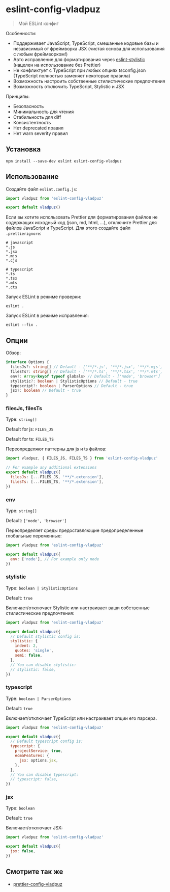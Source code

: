 # eslint-config-vladpuz

> Мой ESLint конфиг

Особенности:

- Поддерживает JavaScript, TypeScript, смешанные кодовые базы и независимый от
  фреймворка JSX (чистая основа для использования с любым фреймворком!)
- Авто исправление для форматирования через
  [eslint-stylistic](https://github.com/eslint-stylistic/eslint-stylistic)
  (нацелен на использование без Prettier)
- Не конфликтует с TypeScript при любых опциях tsconfig.json (TypeScript
  полностью заменяет некоторые правила)
- Возможность настроить собственные стилистические предпочтения
- Возможность отключить TypeScript, Stylistic и JSX

Принципы:

- Безопасность
- Минимальность для чтения
- Стабильность для diff
- Консистентность
- Нет deprecated правил
- Нет warn severity правил

## Установка

```shell
npm install --save-dev eslint eslint-config-vladpuz
```

## Использование

Создайте файл `eslint.config.js`:

```javascript
import vladpuz from 'eslint-config-vladpuz'

export default vladpuz()
```

Если вы хотите использовать Prettier для форматирования файлов не содержащих
исходный код (json, md, html, ...), отключите Prettier для файлов JavaScript и
TypeScript. Для этого создайте файл `.prettierignore`:

```ignore
# javascript
*.js
*.jsx
*.mjs
*.cjs

# typescript
*.ts
*.tsx
*.mts
*.cts
```

Запуск ESLint в режиме проверки:

```shell
eslint .
```

Запуск ESLint в режиме исправления:

```shell
eslint --fix .
```

## Опции

Обзор:

```typescript
interface Options {
  filesJs?: string[] // Default - ['**/*.js', '**/*.jsx', '**/*.mjs', '**/*.cjs']
  filesTs?: string[] // Default - ['**/*.ts', '**/*.tsx', '**/*.mts', '**/*.cts']
  env?: Array<keyof typeof globals> // Default - ['node', 'browser']
  stylistic?: boolean | StylisticOptions // Default - true
  typescript?: boolean | ParserOptions // Default - true
  jsx?: boolean // Default - true
}
```

### filesJs, filesTs

Type: `string[]`

Default for js: `FILES_JS`

Default for ts: `FILES_TS`

Переопределяют паттерны для js и ts файлов:

```javascript
import vladpuz, { FILES_JS, FILES_TS } from 'eslint-config-vladpuz'

// For example any additional extensions
export default vladpuz({
  filesJs: [...FILES_JS, '**/*.extension'],
  filesTs: [...FILES_TS, '**/*.extension'],
})
```

### env

Type: `string[]`

Default: `['node', 'browser']`

Переопределяет среды предоставляющие предопределенные глобальные переменные:

```javascript
import vladpuz from 'eslint-config-vladpuz'

export default vladpuz({
  env: ['node'], // For example only node
})
```

### stylistic

Type: `boolean | StylisticOptions`

Default: `true`

Включает/отключает Stylistic или настраивает ваши собственные стилистические
предпочтения:

```javascript
import vladpuz from 'eslint-config-vladpuz'

export default vladpuz({
  // Default stylistic config is:
  stylistic: {
    indent: 2,
    quotes: 'single',
    semi: false,
  },
  // You can disable stylistic:
  // stylistic: false,
})
```

### typescript

Type: `boolean | ParserOptions`

Default: `true`

Включает/отключает TypeScript или настраивает опции его парсера.

```javascript
import vladpuz from 'eslint-config-vladpuz'

export default vladpuz({
  // Default typescript config is:
  typescript: {
    projectService: true,
    ecmaFeatures: {
      jsx: options.jsx,
    },
  },
  // You can disable typescript:
  // typescript: false,
})
```

### jsx

Type: `boolean`

Default: `true`

Включает/отключает JSX:

```javascript
import vladpuz from 'eslint-config-vladpuz'

export default vladpuz({
  jsx: false,
})
```

## Смотрите так же

- [prettier-config-vladpuz](https://github.com/vladpuz/prettier-config-vladpuz)
